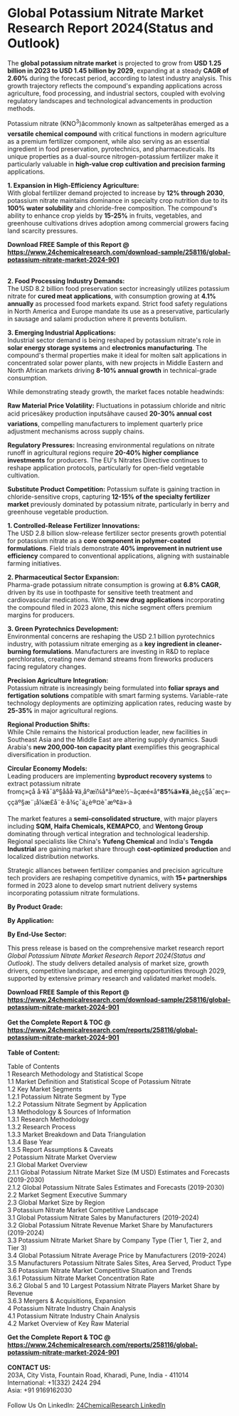 <h1>Global Potassium Nitrate Market Research Report 2024(Status and Outlook)</h1><p>The <strong>global potassium nitrate market</strong> is projected to grow from <strong>USD 1.25 billion in 2023 to USD 1.45 billion by 2029</strong>, expanding at a steady <strong>CAGR of 2.60%</strong> during the forecast period, according to latest industry analysis. This growth trajectory reflects the compound's expanding applications across agriculture, food processing, and industrial sectors, coupled with evolving regulatory landscapes and technological advancements in production methods.</p><p>Potassium nitrate (KNO<sup>3</sup>)âcommonly known as saltpeterâhas emerged as a <strong>versatile chemical compound</strong> with critical functions in modern agriculture as a premium fertilizer component, while also serving as an essential ingredient in food preservation, pyrotechnics, and pharmaceuticals. Its unique properties as a dual-source nitrogen-potassium fertilizer make it particularly valuable in <strong>high-value crop cultivation and precision farming</strong> applications.</p><p><strong>1. Expansion in High-Efficiency Agriculture:</strong><br>
With global fertilizer demand projected to increase by <strong>12% through 2030</strong>, potassium nitrate maintains dominance in specialty crop nutrition due to its <strong>100% water solubility</strong> and chloride-free composition. The compound's ability to enhance crop yields by <strong>15-25%</strong> in fruits, vegetables, and greenhouse cultivations drives adoption among commercial growers facing land scarcity pressures.</p><div><b>Download FREE Sample of this Report @ 
            <a href="https://www.24chemicalresearch.com/download-sample/258116/global-potassium-nitrate-market-2024-901">
            https://www.24chemicalresearch.com/download-sample/258116/global-potassium-nitrate-market-2024-901</a></b></div><br><p><strong>2. Food Processing Industry Demands:</strong><br>
The USD 8.2 billion food preservation sector increasingly utilizes potassium nitrate for <strong>cured meat applications</strong>, with consumption growing at <strong>4.1% annually</strong> as processed food markets expand. Strict food safety regulations in North America and Europe mandate its use as a preservative, particularly in sausage and salami production where it prevents botulism.</p><p><strong>3. Emerging Industrial Applications:</strong><br>
Industrial sector demand is being reshaped by potassium nitrate's role in <strong>solar energy storage systems</strong> and <strong>electronics manufacturing</strong>. The compound's thermal properties make it ideal for molten salt applications in concentrated solar power plants, with new projects in Middle Eastern and North African markets driving <strong>8-10% annual growth</strong> in technical-grade consumption.</p><p>While demonstrating steady growth, the market faces notable headwinds:</p><p><strong>Raw Material Price Volatility:</strong> Fluctuations in potassium chloride and nitric acid pricesâkey production inputsâhave caused <strong>20-30% annual cost variations</strong>, compelling manufacturers to implement quarterly price adjustment mechanisms across supply chains.</p><p><strong>Regulatory Pressures:</strong> Increasing environmental regulations on nitrate runoff in agricultural regions require <strong>20-40% higher compliance investments</strong> for producers. The EU's Nitrates Directive continues to reshape application protocols, particularly for open-field vegetable cultivation.</p><p><strong>Substitute Product Competition:</strong> Potassium sulfate is gaining traction in chloride-sensitive crops, capturing <strong>12-15% of the specialty fertilizer market</strong> previously dominated by potassium nitrate, particularly in berry and greenhouse vegetable production.</p><p><strong>1. Controlled-Release Fertilizer Innovations:</strong><br>
The USD 2.8 billion slow-release fertilizer sector presents growth potential for potassium nitrate as a <strong>core component in polymer-coated formulations</strong>. Field trials demonstrate <strong>40% improvement in nutrient use efficiency</strong> compared to conventional applications, aligning with sustainable farming initiatives.</p><p><strong>2. Pharmaceutical Sector Expansion:</strong><br>
Pharma-grade potassium nitrate consumption is growing at <strong>6.8% CAGR</strong>, driven by its use in toothpaste for sensitive teeth treatment and cardiovascular medications. With <strong>32 new drug applications</strong> incorporating the compound filed in 2023 alone, this niche segment offers premium margins for producers.</p><p><strong>3. Green Pyrotechnics Development:</strong><br>
Environmental concerns are reshaping the USD 2.1 billion pyrotechnics industry, with potassium nitrate emerging as a <strong>key ingredient in cleaner-burning formulations</strong>. Manufacturers are investing in R&amp;D to replace perchlorates, creating new demand streams from fireworks producers facing regulatory changes.</p><p><strong>Precision Agriculture Integration:</strong><br>
    Potassium nitrate is increasingly being formulated into <strong>foliar sprays and fertigation solutions</strong> compatible with smart farming systems. Variable-rate technology deployments are optimizing application rates, reducing waste by <strong>25-35%</strong> in major agricultural regions.</p><p><strong>Regional Production Shifts:</strong><br>
    While Chile remains the historical production leader, new facilities in Southeast Asia and the Middle East are altering supply dynamics. Saudi Arabia's <strong>new 200,000-ton capacity plant</strong> exemplifies this geographical diversification in production.</p><p><strong>Circular Economy Models:</strong><br>
    Leading producers are implementing <strong>byproduct recovery systems</strong> to extract potassium nitrate fromç»çå å·¥å¯äº§ååå·¥ä¸åºæï¼å°åºæè½¬åçæé«å°<strong>85%ä»¥ä¸</strong>ãè¿ç§å¯æç»­ççäº§æ¨¡å¼æ­£å¨è·å¾ç¯ä¿è®¤è¯æº¢ä»·ã</p><p>The market features a <strong>semi-consolidated structure</strong>, with major players including <strong>SQM, Haifa Chemicals, KEMAPCO</strong>, and <strong>Wentong Group</strong> dominating through vertical integration and technological leadership. Regional specialists like China's <strong>Yufeng Chemical</strong> and India's <strong>Tengda Industrial</strong> are gaining market share through <strong>cost-optimized production</strong> and localized distribution networks.</p><p>Strategic alliances between fertilizer companies and precision agriculture tech providers are reshaping competitive dynamics, with <strong>15+ partnerships</strong> formed in 2023 alone to develop smart nutrient delivery systems incorporating potassium nitrate formulations.</p><p><strong>By Product Grade:</strong></p><p><strong>By Application:</strong></p><p><strong>By End-Use Sector:</strong></p><p>This press release is based on the comprehensive market research report <em>Global Potassium Nitrate Market Research Report 2024(Status and Outlook)</em>. The study delivers detailed analysis of market size, growth drivers, competitive landscape, and emerging opportunities through 2029, supported by extensive primary research and validated market models.</p><div><b>Download FREE Sample of this Report @ 
            <a href="https://www.24chemicalresearch.com/download-sample/258116/global-potassium-nitrate-market-2024-901">
            https://www.24chemicalresearch.com/download-sample/258116/global-potassium-nitrate-market-2024-901</a></b></div><br><div><b>Get the Complete Report & TOC @ 
            <a href="https://www.24chemicalresearch.com/reports/258116/global-potassium-nitrate-market-2024-901">
            https://www.24chemicalresearch.com/reports/258116/global-potassium-nitrate-market-2024-901</a></b></div><br>
            <b>Table of Content:</b><p>Table of Contents<br />
1 Research Methodology and Statistical Scope<br />
1.1 Market Definition and Statistical Scope of Potassium Nitrate<br />
1.2 Key Market Segments<br />
1.2.1 Potassium Nitrate Segment by Type<br />
1.2.2 Potassium Nitrate Segment by Application<br />
1.3 Methodology & Sources of Information<br />
1.3.1 Research Methodology<br />
1.3.2 Research Process<br />
1.3.3 Market Breakdown and Data Triangulation<br />
1.3.4 Base Year<br />
1.3.5 Report Assumptions & Caveats<br />
2 Potassium Nitrate Market Overview<br />
2.1 Global Market Overview<br />
2.1.1 Global Potassium Nitrate Market Size (M USD) Estimates and Forecasts (2019-2030)<br />
2.1.2 Global Potassium Nitrate Sales Estimates and Forecasts (2019-2030)<br />
2.2 Market Segment Executive Summary<br />
2.3 Global Market Size by Region<br />
3 Potassium Nitrate Market Competitive Landscape<br />
3.1 Global Potassium Nitrate Sales by Manufacturers (2019-2024)<br />
3.2 Global Potassium Nitrate Revenue Market Share by Manufacturers (2019-2024)<br />
3.3 Potassium Nitrate Market Share by Company Type (Tier 1, Tier 2, and Tier 3)<br />
3.4 Global Potassium Nitrate Average Price by Manufacturers (2019-2024)<br />
3.5 Manufacturers Potassium Nitrate Sales Sites, Area Served, Product Type<br />
3.6 Potassium Nitrate Market Competitive Situation and Trends<br />
3.6.1 Potassium Nitrate Market Concentration Rate<br />
3.6.2 Global 5 and 10 Largest Potassium Nitrate Players Market Share by Revenue<br />
3.6.3 Mergers & Acquisitions, Expansion<br />
4 Potassium Nitrate Industry Chain Analysis<br />
4.1 Potassium Nitrate Industry Chain Analysis<br />
4.2 Market Overview of Key Raw Material</p><div><b>Get the Complete Report & TOC @ 
            <a href="https://www.24chemicalresearch.com/reports/258116/global-potassium-nitrate-market-2024-901">
            https://www.24chemicalresearch.com/reports/258116/global-potassium-nitrate-market-2024-901</a></b></div><br><b>CONTACT US:</b><br>
            203A, City Vista, Fountain Road, Kharadi, Pune, India - 411014<br>
            International: +1(332) 2424 294<br>
            Asia: +91 9169162030 <br><br>
            Follow Us On LinkedIn: <a href="https://www.linkedin.com/company/24chemicalresearch/">24ChemicalResearch LinkedIn</a>
